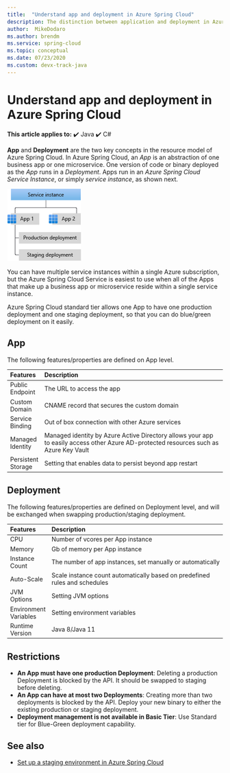 ```yaml
---
title:  "Understand app and deployment in Azure Spring Cloud"
description: The distinction between application and deployment in Azure Spring Cloud.
author:  MikeDodaro
ms.author: brendm
ms.service: spring-cloud
ms.topic: conceptual
ms.date: 07/23/2020
ms.custom: devx-track-java
---
```


# Understand app and deployment in Azure Spring Cloud

**This article applies to:** ✔️ Java ✔️ C#

**App** and **Deployment** are the two key concepts in the resource model of Azure Spring Cloud. In Azure Spring Cloud, an *App* is an abstraction of one business app or one microservice.  One version of code or binary deployed as the *App* runs in a *Deployment*.  Apps run in an *Azure Spring Cloud Service Instance*, or simply *service instance*, as shown next.

 ![Apps and Deployments](./media/spring-cloud-app-and-deployment/app-deployment-rev.png)

You can have multiple service instances within a single Azure subscription, but the Azure Spring Cloud Service is easiest to use when all of the Apps that make up a business app or microservice reside within a single service instance.

Azure Spring Cloud standard tier allows one App to have one production deployment and one staging deployment, so that you can do blue/green deployment on it easily.

## App
The following features/properties are defined on App level.

| Features | Description |
|:--|:----------------|
| Public</br>Endpoint | The URL to access the app |
| Custom</br>Domain | CNAME record that secures the custom domain |
| Service</br>Binding | Out of box connection with other Azure services |
| Managed</br>Identity | Managed identity by Azure Active Directory allows your app to easily access other Azure AD-protected resources such as Azure Key Vault |
| Persistent</br>Storage | Setting that enables data to persist beyond app restart |

## Deployment

The following features/properties are defined on Deployment level, and will be exchanged when swapping production/staging deployment.

| Features | Description |
|:--|:----------------|
| CPU | Number of vcores per App instance |
| Memory | Gb of memory per App instance|
| Instance</br>Count | The number of app instances, set manually or automatically |
| Auto-Scale | Scale instance count automatically based on predefined rules and schedules |
| JVM</br>Options | Setting JVM options  |
| Environment</br>Variables | Setting environment variables |
| Runtime</br>Version | Java 8/Java 11|

## Restrictions

* **An App must have one production Deployment**: Deleting a production Deployment is blocked by the API. It should be swapped to staging before deleting.
* **An App can have at most two Deployments**: Creating more than two deployments is blocked by the API. Deploy your new binary to either the existing production or staging deployment.
* **Deployment management is not available in Basic Tier**: Use Standard tier for Blue-Green deployment capability.

## See also
* [Set up a staging environment in Azure Spring Cloud](spring-cloud-howto-staging-environment.md)
